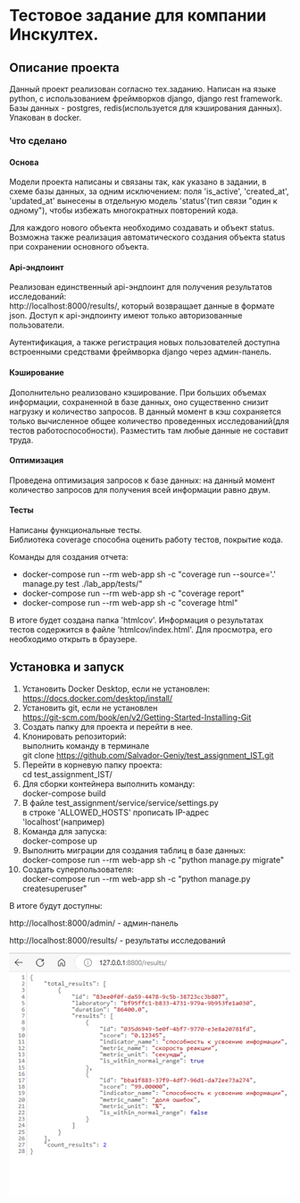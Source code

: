 # Тестовое задание для компании Инскултех. 

## Описание проекта
Данный проект реализован согласно тех.заданию. Написан на языке python, 
с использованием фреймворков django, django rest framework.
Базы данных - postgres, redis(используется для кэширования данных).
Упакован в docker.

### Что сделано

#### Основа
Модели проекта написаны и связаны так, как указано в задании, в схеме базы данных,
за одним исключением: поля 'is_active', 'created_at', 'updated_at' 
вынесены в отдельную модель 'status'(тип связи "один к одному"), чтобы избежать многократных повторений кода. 

Для каждого нового объекта необходимо создавать и объект status. Возможна также реализация автоматического
создания объекта status при сохранении основного объекта.

#### Аpi-эндпоинт
Реализован единственный api-эндпоинт для получения результатов исследований:<br>
http://localhost:8000/results/, который возвращает данные в формате json. 
Доступ к api-эндпоинту имеют только авторизованные пользователи. 

Аутентификация, а также регистрация новых пользователей доступна встроенными средствами
фреймворка django через админ-панель.

#### Кэширование
Дополнительно реализовано кэширование. При больших объемах информации, сохраненной в базе данных, 
оно существенно снизит нагрузку и количество запросов. В данный момент в кэш сохраняется только вычисленное общее
количество проведенных исследований(для тестов работоспособности). Разместить там любые
данные не составит труда.

#### Оптимизация
Проведена оптимизация запросов к базе данных: на данный момент количество запросов для получения всей 
информации равно двум.

#### Тесты
Написаны функциональные тесты.<br>
Библиотека coverage способна оценить работу тестов, покрытие кода.

Команды для создания отчета:<br>
- docker-compose run --rm web-app sh -c "coverage run --source='.' manage.py test ./lab_app/tests/"
- docker-compose run --rm web-app sh -c "coverage report"
- docker-compose run --rm web-app sh -c "coverage html" 

В итоге будет создана папка 'htmlcov'. Информация о результатах тестов содержится в файле 'htmlcov/index.html'. 
Для просмотра, его необходимо открыть в браузере.



## Установка и запуск

1. Установить Docker Desktop, если не установлен:
    https://docs.docker.com/desktop/install/
2. Установить git, если не установлен<br>
    https://git-scm.com/book/en/v2/Getting-Started-Installing-Git
3. Создать папку для проекта и перейти в нее.
4. Клонировать репозиторий:<br>
    выполнить команду в терминале<br>
    git clone https://github.com/Salvador-Geniy/test_assignment_IST.git
5. Перейти в корневую папку проекта:<br>
    cd test_assignment_IST/
6. Для сборки контейнера выполнить команду:<br>
docker-compose build
7. В файле test_assignment/service/service/settings.py  
в строке 'ALLOWED_HOSTS' прописать IP-адрес 'localhost'(например)
8. Команда для запуска:<br>
docker-compose up
9. Выполнить миграции для создания таблиц в базе данных:<br>
docker-compose run --rm web-app sh -c "python manage.py migrate"
10. Создать суперпользователя:<br>
docker-compose run --rm web-app sh -c "python manage.py createsuperuser"

    
В итоге будут доступны:

http://localhost:8000/admin/ - админ-панель

http://localhost:8000/results/ - результаты исследований

![Alt text](/example_results.PNG?raw=true "Optional Title")